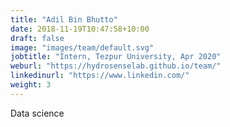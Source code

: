 ```yaml
---
title: "Adil Bin Bhutto"
date: 2018-11-19T10:47:58+10:00
draft: false
image: "images/team/default.svg"
jobtitle: "Intern, Tezpur University, Apr 2020"
weburl: "https://hydrosenselab.github.io/team/"
linkedinurl: "https://www.linkedin.com/"
weight: 3
---
```


Data science
